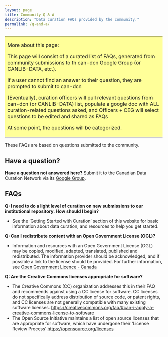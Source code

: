 ```yaml
---
layout: page
title: Community Q & A  
description: "Data curation FAQs provided by the community."
permalink: /q-and-a/
---
```


<table style="background-color: #ffff99;">
<tbody>
<tr>
<td>
<p><span>More about this page:</span></p>
<p>This page will consist of a curated list of FAQs, generated from community submissions to th can-dcn Google Group (or CANLIB-DATA, etc.). </p>
<p>If a user cannot find an answer to their question, they are prompted to submit to can-dcn </p>
<p>(Eventually), curation officers will pull relevant questions from can-dcn (or CANLIB-DATA) list, populate a google doc with ALL curation-related questions asked, and Officers + CEG will select questions to be edited and shared as FAQs</p>
<p>At some point, the questions will be categorized.</p>
</td>
</tr>
</tbody>
</table>

These FAQs are based on questions submitted to the community. 

## Have a question? 
**Have a question not answered here?** Submit it to the Canadian Data Curation Network via its [Google Group](https://groups.google.com/forum/#!forum/can-dcn). 

## FAQs

**Q: I need to do a light level of curation on new submissions to our institutional repository. How should I begin?**  
* See the ‘Getting Started with Curation’ section of this website for basic information about data curation, and resources to help you get started.

**Q: Can I redistribute content with an Open Government License (OGL)?**
* Information and resources with an Open Government License (OGL) may be copied, modified, adapted, translated, published and redistributed. The information provider should be acknowledged, and if possible a link to the license should be provided. For further information, see [Open Government Licence - Canada](https://open.canada.ca/en/open-government-licence-canada)

**Q: Are the Creative Commons licenses appropriate for software?**
* The Creative Commons (CC) organization addresses this in their FAQ and recommends against using a CC license for software. CC licenses do not specifically address distribution of source code, or patent rights, and CC licenses are not generally compatible with many existing software licenses. <https://creativecommons.org/faq/#can-i-apply-a-creative-commons-license-to-software>
* The Open Source Initiative maintains a list of open source licenses that are appropriate for software, which have undergone their ‘License Review Process’ <https://opensource.org/licenses>

